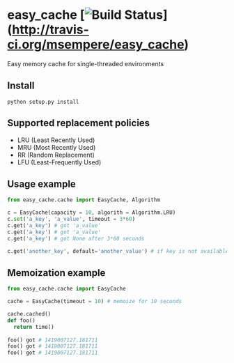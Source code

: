 # easy_cache [![Build Status](https://travis-ci.org/msempere/easy_cache.svg?branch=master)] (http://travis-ci.org/msempere/easy_cache)


Easy memory cache for single-threaded environments

## Install
```
python setup.py install
```

## Supported replacement policies
- LRU (Least Recently Used)
- MRU (Most Recently Used)
- RR (Random Replacement)
- LFU (Least-Frequently Used)

## Usage example

```python
from easy_cache.cache import EasyCache, Algorithm

c = EasyCache(capacity = 10, algorith = Algorithm.LRU)
c.set('a_key', 'a_value', timeout = 3*60)
c.get('a_key') # got 'a_value'
c.get('a_key') # got 'a_value'
c.get('a_key') # got None after 3*60 seconds

c.get('another_key', default='another_value') # if key is not available sets default value
```

## Memoization example

```python
from easy_cache.cache import EasyCache

cache = EasyCache(timeout = 10) # memoize for 10 seconds

cache.cached()
def foo()
  return time()
  
foo() got # 1419007127.181711
foo() got # 1419007127.181711
foo() got # 1419007127.181711
```


